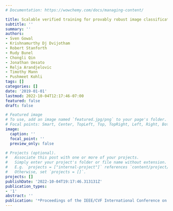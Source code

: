 ```yaml
---
# Documentation: https://wowchemy.com/docs/managing-content/

title: Scalable verified training for provably robust image classification
subtitle: ''
summary: ''
authors:
- Sven Gowal
- Krishnamurthy Dj Dvijotham
- Robert Stanforth
- Rudy Bunel
- Chongli Qin
- Jonathan Uesato
- Relja Arandjelovic
- Timothy Mann
- Pushmeet Kohli
tags: []
categories: []
date: '2019-01-01'
lastmod: 2022-10-04T12:17:46-07:00
featured: false
draft: false

# Featured image
# To use, add an image named `featured.jpg/png` to your page's folder.
# Focal points: Smart, Center, TopLeft, Top, TopRight, Left, Right, BottomLeft, Bottom, BottomRight.
image:
  caption: ''
  focal_point: ''
  preview_only: false

# Projects (optional).
#   Associate this post with one or more of your projects.
#   Simply enter your project's folder or file name without extension.
#   E.g. `projects = ["internal-project"]` references `content/project/deep-learning/index.md`.
#   Otherwise, set `projects = []`.
projects: []
publishDate: '2022-10-04T19:17:46.313131Z'
publication_types:
- '1'
abstract: ''
publication: '*Proceedings of the IEEE/CVF International Conference on Computer Vision*'
---
```

